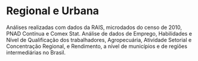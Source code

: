# Regional e Urbana
Análises realizadas com dados da RAIS, microdados do censo de 2010, PNAD Contínua e Comex Stat. 
Análise de dados de Emprego, Habilidades e Nível de Qualificação dos trabalhadores, Agropecuária, Atividade Setorial e Concentração Regional, e Rendimento, a nível de municípios e de regiões intermediárias no Brasil.
